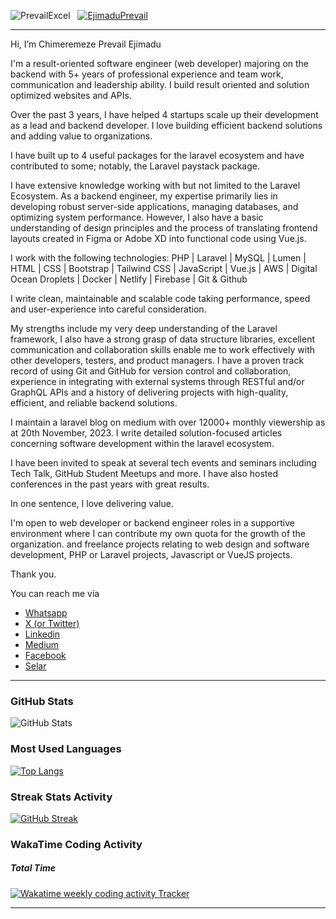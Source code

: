 
<p align="left"> <img src="https://komarev.com/ghpvc/?username=PrevailExcel&label=Profile%20views&color=0e75b6&style=flat" alt="PrevailExcel" /> &nbsp
 <a href="https://x.com/EjimaduPrevail" target="blank"><img src="https://img.shields.io/twitter/follow/EjimaduPrevail?logo=twitter&style=flat&color=blueviolet" alt="EjimaduPrevail" /></a> </p>

---

Hi, I’m Chimeremeze Prevail Ejimadu
<p align="left">I'm a result-oriented software engineer (web developer) majoring on the backend with 5+ years of professional experience and team work, communication and leadership ability. I build result oriented and solution optimized websites and APIs. </p>

<p align="left">Over the past 3 years, I have helped 4 startups scale up their development as a lead and backend developer. I love building efficient backend solutions and adding value to organizations. </p>

<p align="left">I have built up to 4 useful packages for the laravel ecosystem and have contributed to some; notably, the Laravel paystack package.</p>

<p align="left">I have extensive knowledge working with but not limited to the Laravel Ecosystem. As a backend engineer, my expertise primarily lies in developing robust server-side applications, managing databases, and optimizing system performance. However, I also have a basic understanding of design principles and the process of translating frontend layouts created in Figma or Adobe XD into functional code using Vue.js.</p>

<p align="left">I work with the following technologies: PHP | Laravel | MySQL | Lumen | HTML | CSS | Bootstrap | Tailwind CSS | JavaScript | Vue.js | AWS | Digital Ocean Droplets | Docker | Netlify | Firebase | Git & Github </p>

<p align="left">I write clean, maintainable and scalable code taking performance, speed and user-experience into careful consideration.</p>

<p align="left">My strengths include my very deep understanding of the Laravel framework, I also have a strong grasp of data structure libraries, excellent communication and collaboration skills enable me to work effectively with other developers, testers, and product managers. I have a proven track record of using Git and GitHub for version control and collaboration, experience in integrating with external systems through RESTful and/or GraphQL APIs and a history of delivering projects with high-quality, efficient, and reliable backend solutions.</p>

<p align="left">I maintain a laravel blog on medium with over 12000+ monthly viewership as at 20th November, 2023. I write detailed solution-focused articles concerning software development within the laravel ecosystem.</p>

<p align="left">I have been invited to speak at several tech events and seminars including Tech Talk, GitHub Student Meetups and more. I have also hosted conferences in the past years with great results.</p>

<p align="left">In one sentence, I love delivering value.</p>

<p align="left">I'm open to web developer or backend engineer roles in a supportive environment where I can contribute my own quota for the growth of the organization. and freelance projects relating to web design and software development, PHP or Laravel projects, Javascript or VueJS projects.</p>

<p align="left">Thank you.</p>


You can reach me via 
- <a href="https://wa.me/2348130138694" target="_blank">Whatsapp</a>
- [X (or Twitter)](https://twitter.com/EjimaduPrevail)
- [Linkedin](https://linkedin.com/in/chimeremeze-prevail-ejimadu-3a3535219)
- [Medium](https://medium.com/@prevailexcellent)
- [Facebook](https://web.facebook.com/profile.php?id=61550842523061)
- [Selar](https://selar.co/m/prevailexcellent)

---

### GitHub Stats
![GitHub Stats](https://github-readme-stats-phi-six.vercel.app/api?username=PrevailExcel&show_icons=true&hide_border=true&count_private=true&theme=tokyonight)

### Most Used Languages
[![Top Langs](https://github-readme-stats.vercel.app/api/top-langs/?username=PrevailExcel&hide_border=true&theme=tokyonight&layout=compact)](https://github.com/anuraghazra/github-readme-stats)

### Streak Stats Activity
[![GitHub Streak](http://github-readme-streak-stats.herokuapp.com?user=PrevailExcel&hide_border=true&theme=tokyonight&date_format=M%20j%5B%2C%20Y%5D)](https://git.io/streak-stats)

### WakaTime Coding Activity

##### Total Time
<a href="https://wakatime.com/@PrevailExcel" title="Data update every midnight"><img src="https://wakatime.com/badge/user/de592393-175d-4aa0-9da9-ba60927193a3.svg?style=for-the-badge" alt="Wakatime weekly coding activity Tracker" /></a>

---

[twitter]: https://twitter.com/EjimaduPrevail
[linkedin]: https://linkedin.com/in/chimeremeze-prevail-ejimadu-3a3535219
[medium]: https://medium.com/@prevailexcellent 

<!---
PrevailExcel/PrevailExcel is a ✨ special ✨ repository because its `README.md` (this file) appears on your GitHub profile.
You can click the Preview link to take a look at your changes.
--->
